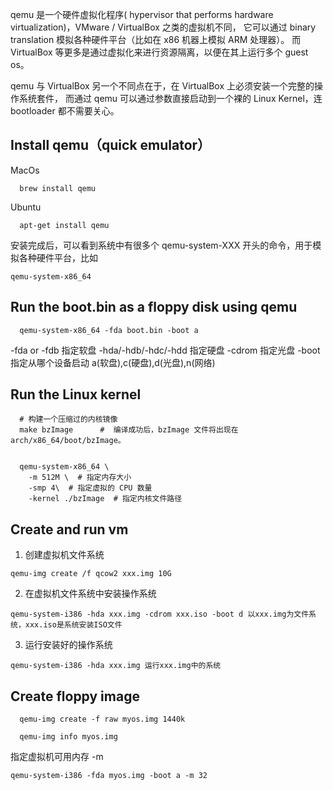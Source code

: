 qemu 是一个硬件虚拟化程序( hypervisor that performs hardware virtualization)，VMware / VirtualBox 之类的虚拟机不同，
它可以通过 binary translation 模拟各种硬件平台（比如在 x86 机器上模拟 ARM 处理器）。
而 VirtualBox 等更多是通过虚拟化来进行资源隔离，以便在其上运行多个 guest os。

qemu 与 VirtualBox 另一个不同点在于，在 VirtualBox 上必须安装一个完整的操作系统套件，
而通过 qemu 可以通过参数直接启动到一个裸的 Linux Kernel，连 bootloader 都不需要关心。


## Install qemu（quick emulator）
MacOs 
```
  brew install qemu
```
Ubuntu
```
  apt-get install qemu
```

安装完成后，可以看到系统中有很多个 qemu-system-XXX 开头的命令，用于模拟各种硬件平台，比如 
```
qemu-system-x86_64 
```

## Run the boot.bin as a floppy disk using qemu
```
  qemu-system-x86_64 -fda boot.bin -boot a
```
-fda or -fdb 指定软盘
-hda/-hdb/-hdc/-hdd 指定硬盘
-cdrom 指定光盘
-boot 指定从哪个设备启动 a(软盘),c(硬盘),d(光盘),n(网络)


## Run the Linux kernel
```
  # 构建一个压缩过的内核镜像
  make bzImage      #  编译成功后，bzImage 文件将出现在 arch/x86_64/boot/bzImage。


  qemu-system-x86_64 \
    -m 512M \  # 指定内存大小
    -smp 4\  # 指定虚拟的 CPU 数量
    -kernel ./bzImage  # 指定内核文件路径
```

## Create and run vm
1. 创建虚拟机文件系统
```
qemu-img create /f qcow2 xxx.img 10G
```

2. 在虚拟机文件系统中安装操作系统
```
qemu-system-i386 -hda xxx.img -cdrom xxx.iso -boot d 以xxx.img为文件系统，xxx.iso是系统安装ISO文件
```

3. 运行安装好的操作系统
```
qemu-system-i386 -hda xxx.img 运行xxx.img中的系统
```

## Create floppy image
```
  qemu-img create -f raw myos.img 1440k
  
  qemu-img info myos.img
```


指定虚拟机可用内存 -m
```
qemu-system-i386 -fda myos.img -boot a -m 32
```